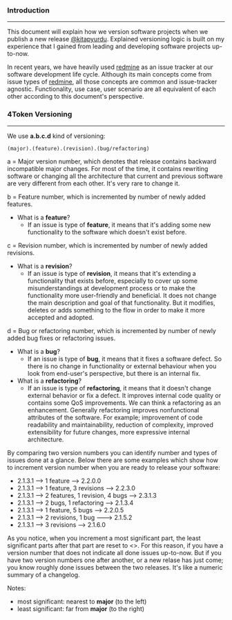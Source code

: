 ### Introduction
---

This document will explain how we version software projects when we publish a new release [@kitapyurdu](https://github.com/kitapyurdu). Explained versioning logic is built on my experience that I gained from leading and developing software projects up-to-now. 

In recent years, we have heavily used [redmine](http://www.redmine.org/) as an issue tracker at our software development life cycle. Although its main concepts come from issue types of [redmine](http://www.redmine.org/), all those concepts are common and issue-tracker agnostic. Functionality, use case, user scenario are all equivalent of each other according to this document's perspective.

### 4Token Versioning
---

We use **a.b.c.d** kind of versioning:

```
(major).(feature).(revision).(bug/refactoring)
```

a = Major version number, which denotes that release contains backward incompatible major changes. For most of the time, it contains rewriting software or changing all the architecture that current and previous software are very different from each other. It's very rare to change it.

b = Feature number, which is incremented by number of newly added features. 
  * What is a **feature**? 
    * If an issue is type of **feature**, it means that it's adding some new functionality to the software which doesn't exist before.

c = Revision number, which is incremented by number of newly added revisions. 
  * What is a **revision**? 
    * If an issue is type of **revision**, it means that it's extending a functionality that exists before, especially to cover up some misunderstandings at development process or to make the functionality more user-friendly and beneficial. It does not change the main description and goal of that functionality. But it modifies, deletes or adds something to the flow in order to make it more accepted and adopted.
    
d = Bug or refactoring number, which is incremented by number of newly added bug fixes or refactoring issues. 
  * What is a **bug**?
    * If an issue is type of **bug**, it means that it fixes a software defect. So there is no change in functionality or external behaviour when you look from end-user's perspective, but there is an internal fix.
  * What is a **refactoring**?
    * If an issue is type of **refactoring**, it means that it doesn't change external behavior or fix a defect. It improves internal code quality or contains some QoS improvements. We can think a refactoring as an enhancement. Generally refactoring improves nonfunctional attributes of the software. For example; improvement of code readability and  maintainability, reduction of complexity, improved extensibility for future changes, more expressive internal architecture.
    
By comparing two version numbers you can identify number and types of issues done at a glance. Below there are some examples which show how to increment version number when you are ready to release your software:
   * 2.1.3.1 --> 1 feature --> 2.2.0.0
   * 2.1.3.1 --> 1 feature, 3 revisions --> 2.2.3.0
   * 2.1.3.1 --> 2 features, 1 revision, 4 bugs --> 2.3.1.3
   * 2.1.3.1 --> 2 bugs, 1 refactoring --> 2.1.3.4
   * 2.1.3.1 --> 1 feature, 5 bugs --> 2.2.0.5
   * 2.1.3.1 --> 2 revisions, 1 bug ---> 2.1.5.2
   * 2.1.3.1 --> 3 revisions --> 2.1.6.0
   
As you notice, when you increment a most significant part, the least significant parts after that part are reset to <<zero>>. For this reason, if you have a version number that does not indicate all done issues up-to-now. But if you have two version numbers one after another, or a new relase has just come; you know roughly done issues between the two releases. It's like a numeric summary of a changelog.

Notes:
  * most significant: nearest to **major** (to the left)
  * least significant: far from **major** (to the right)
   
   
   
